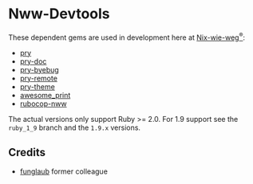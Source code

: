 # Nww-Devtools

These dependent gems are used in development here at
[Nix-wie-weg<sup>®</sup>](http://technik.nix-wie-weg.de/):

* [pry](http://pryrepl.org/)
* [pry-doc](https://github.com/banister/pry-doc)
* [pry-byebug](https://github.com/deivid-rodriguez/pry-byebug)
* [pry-remote](https://github.com/Mon-Ouie/pry-remote)
* [pry-theme](https://github.com/kyrylo/pry-theme)
* [awesome_print](https://github.com/michaeldv/awesome_print)
* [rubocop-nww](https://github.com/Nix-wie-weg/rubocop-nww)

The actual versions only support Ruby >= 2.0.
For 1.9 support see the `ruby_1_9` branch and the `1.9.x` versions.

## Credits

* [funglaub](https://github.com/funglaub) former colleague
